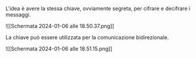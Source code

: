 L'idea è avere la stessa chiave, ovviamente segreta, per cifrare e decifrare i messaggi.

![[Schermata 2024-01-06 alle 18.50.37.png]]

La chiave può essere utilizzata per la comunicazione bidirezionale.

![[Schermata 2024-01-06 alle 18.51.15.png]]